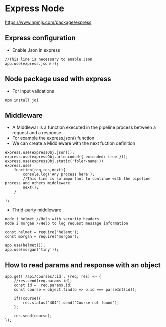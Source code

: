 # Express Node

https://www.npmjs.com/package/express

## Express configuration
- Enable Json in express
```
//This line is necessary to enable Json 
app.use(express.json());
```

## Node package used with express
- For input validations
```
npm install joi
```

## Middleware
- A Middlewar is a function executed in the pipeline process between a request and a response 
- For example the express.json() function
- We can create a Middleware with the next fuction definition
```
express.use(expressObj.json());
express.use(expressObj.urlencoded({ extended: true }));
express.use(expressObj.static('foler-name'))
express.use(
    function(req,res,next){
        console.log('Any process here');
        //This line is so important to continue with the pipeline process and others middleware
        next();
    }

);
```
- Thrid-party middleware

```
node i helmet //Help with security headers
node i morgan //Help to log request message information

const helmet = require('helemt');
const morgan = require('morgan');

app.use(helmet());
app.use(morgan('tiny'));

```

## How to read params and response with an object

```
app.get('/api/courses/:id', (req, res) => {
    //res.send(req.params.id);
    const id =  req.params.id;
    const course = object.find(o => o.id === parseInt(id));

    if(!course){
        res.status('404').send('Course not found');
    };

    res.send(course);
});
```





